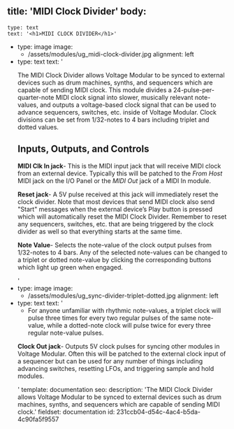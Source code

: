 title: 'MIDI Clock Divider'
body:
  -
    type: text
    text: '<h1>MIDI CLOCK DIVIDER</h1>'
  -
    type: image
    image:
      - /assets/modules/ug_midi-clock-divider.jpg
    alignment: left
  -
    type: text
    text: '<p>The MIDI Clock Divider allows Voltage Modular to be synced to external devices such as drum machines, synths, and sequencers which are capable of sending MIDI clock. This module divides a 24-pulse-per-quarter-note MIDI clock signal into slower, musically relevant note-values, and outputs a voltage-based clock signal that can be used to advance sequencers, switches, etc. inside of Voltage Modular. Clock divisions can be set from 1/32-notes to 4 bars including triplet and dotted values.</p><h2><strong>Inputs, Outputs, and Controls</strong></h2><p><strong>MIDI Clk In jack</strong>- This is the MIDI input jack that will receive MIDI clock from an external device. Typically this will be patched to the <em>From Host</em> MIDI jack on the I/O Panel or the <em>MIDI Out</em> jack of a MIDI In module.</p><p><strong>Reset jack</strong>- A 5V pulse received at this jack will immediately reset the clock divider. Note that most devices that send MIDI clock also send "Start" messages when the external device’s Play button is pressed which will automatically reset the MIDI Clock Divider. Remember to reset any sequencers, switches, etc. that are being triggered by the clock divider as well so that everything starts at the same time.</p><p><strong>Note Value</strong>- Selects the note-value of the clock output pulses from 1/32-notes to 4 bars. Any of the selected note-values can be changed to a triplet or dotted note-value by clicking the corresponding buttons which light up green when engaged.</p>'
  -
    type: image
    image:
      - /assets/modules/ug_sync-divider-triplet-dotted.jpg
    alignment: left
  -
    type: text
    text: '<ul><li>For anyone unfamiliar with rhythmic note-values, a triplet clock will pulse three times for every two regular pulses of the same note-value, while a dotted-note clock will pulse twice for every three regular note-value pulses.</li></ul><p><strong>Clock Out jack</strong>- Outputs 5V clock pulses for syncing other modules in Voltage Modular. Often this will be patched to the external clock input of a sequencer but can be used for any number of things including advancing switches, resetting LFOs, and triggering sample and hold modules.</p>'
template: documentation
seo:
  description: 'The MIDI Clock Divider allows Voltage Modular to be synced to external devices such as drum machines, synths, and sequencers which are capable of sending MIDI clock.'
fieldset: documentation
id: 231ccb04-d54c-4ac4-b5da-4c90fa5f9557
